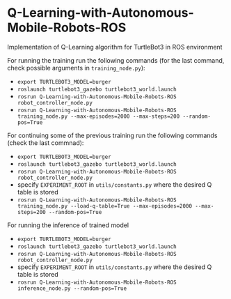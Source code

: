 # Q-Learning-with-Autonomous-Mobile-Robots-ROS
 Implementation of Q-Learning algorithm for TurtleBot3 in ROS environment
 
 For running the training run the following commands (for the last command, check possible arguments in `training_node.py`):
 - `export TURTLEBOT3_MODEL=burger`
 - `roslaunch turtlebot3_gazebo turtlebot3_world.launch`
 - `rosrun Q-Learning-with-Autonomous-Mobile-Robots-ROS robot_controller_node.py`
 - `rosrun Q-Learning-with-Autonomous-Mobile-Robots-ROS training_node.py --max-episodes=2000 --max-steps=200 --random-pos=True`
 
 For continuing some of the previous training run the following commands (check the last commnad):
 - `export TURTLEBOT3_MODEL=burger`
 - `roslaunch turtlebot3_gazebo turtlebot3_world.launch`
 - `rosrun Q-Learning-with-Autonomous-Mobile-Robots-ROS robot_controller_node.py`
 - specify `EXPERIMENT_ROOT` in `utils/constants.py` where the desired Q table is stored
 - `rosrun Q-Learning-with-Autonomous-Mobile-Robots-ROS training_node.py --load-q-table=True --max-episodes=2000 --max-steps=200 --random-pos=True`
 
 For running the inference of trained model
 - `export TURTLEBOT3_MODEL=burger`
 - `roslaunch turtlebot3_gazebo turtlebot3_world.launch`
 - `rosrun Q-Learning-with-Autonomous-Mobile-Robots-ROS robot_controller_node.py`
 - specify `EXPERIMENT_ROOT` in `utils/constants.py` where the desired Q table is stored
 - `rosrun Q-Learning-with-Autonomous-Mobile-Robots-ROS inference_node.py --random-pos=True`
 

